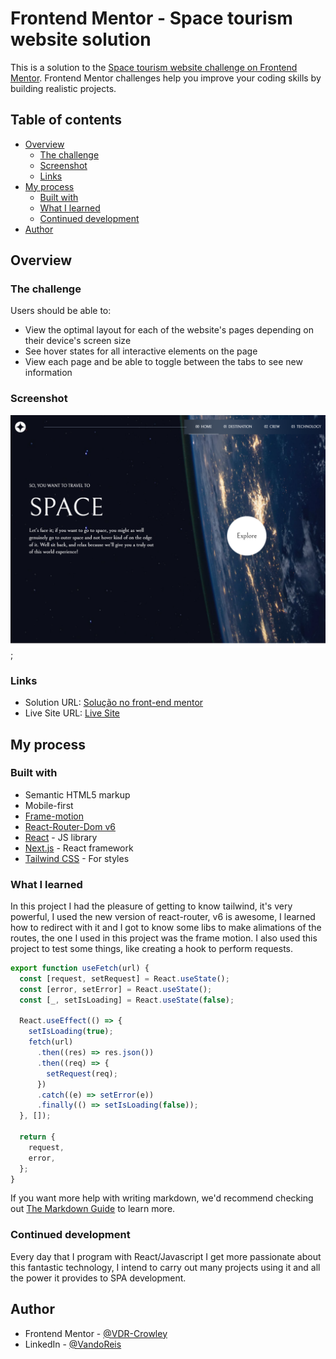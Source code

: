 # Frontend Mentor - Space tourism website solution

This is a solution to the [Space tourism website challenge on Frontend Mentor](https://www.frontendmentor.io/challenges/space-tourism-multipage-website-gRWj1URZ3). Frontend Mentor challenges help you improve your coding skills by building realistic projects.

## Table of contents

- [Overview](#overview)
  - [The challenge](#the-challenge)
  - [Screenshot](#screenshot)
  - [Links](#links)
- [My process](#my-process)
  - [Built with](#built-with)
  - [What I learned](#what-i-learned)
  - [Continued development](#continued-development)
- [Author](#author)

## Overview

### The challenge

Users should be able to:

- View the optimal layout for each of the website's pages depending on their device's screen size
- See hover states for all interactive elements on the page
- View each page and be able to toggle between the tabs to see new information

### Screenshot

![print](./public/assets/images/screenPage/print.png);

### Links

- Solution URL: [Solução no front-end mentor](https://www.frontendmentor.io/solutions/responsive-with-tailwind-HkuStEBX9)
- Live Site URL: [Live Site](https://vermillion-flan-8780cb.netlify.app)

## My process

### Built with

- Semantic HTML5 markup
- Mobile-first
- [Frame-motion](https://www.framer.com/motion/)
- [React-Router-Dom v6](https://reactrouter.com/docs/en/v6/getting-started/installation)
- [React](https://reactjs.org/) - JS library
- [Next.js](https://nextjs.org/) - React framework
- [Tailwind CSS](https://tailwindcss.com/docs/installation) - For styles

### What I learned

In this project I had the pleasure of getting to know tailwind, it's very powerful, I used the new version of react-router, v6 is awesome, I learned how to redirect with it and I got to know some libs to make alimations of the routes, the one I used in this project was the frame motion.
I also used this project to test some things, like creating a hook to perform requests.

```js
export function useFetch(url) {
  const [request, setRequest] = React.useState();
  const [error, setError] = React.useState();
  const [_, setIsLoading] = React.useState(false);

  React.useEffect(() => {
    setIsLoading(true);
    fetch(url)
      .then((res) => res.json())
      .then((req) => {
        setRequest(req);
      })
      .catch((e) => setError(e))
      .finally(() => setIsLoading(false));
  }, []);

  return {
    request,
    error,
  };
}

```

If you want more help with writing markdown, we'd recommend checking out [The Markdown Guide](https://www.markdownguide.org/) to learn more.

### Continued development

Every day that I program with React/Javascript I get more passionate about this fantastic technology, I intend to carry out many projects using it and all the power it provides to SPA development.

## Author

- Frontend Mentor - [@VDR-Crowley](https://www.frontendmentor.io/profile/VDR-Crowley)
- LinkedIn - [@VandoReis](https://www.linkedin.com/in/vando-dos-reis-261b23196/)
